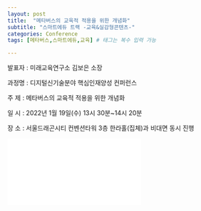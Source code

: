 ```yaml
---
layout: post
title:  "메타버스의 교육적 적용을 위한 개념화"
subtitle: "스마트에듀 트랙 -교육&실감형콘텐츠-"
categories: Conference
tags: [메타버스,스마트에듀,교육] # 태그는 복수 입력 가능

---
```


<!--
```
![hustlin_erd](/assets/images/postimg/2021-12-31_An exploration for the direction of synchronous video education platform.pdf)
```
-->

발표자 : 미래교육연구소 김보은 소장<br>

과정명 : 디지털신기술분야 핵심인재양성 컨퍼런스

주   제 : 메타버스의 교육적 적용을 위한 개념화

일    시 : 2022년 1월 19일(수) 13시 30분~14시 20분

장    소 : 서울드래곤시티 컨벤션타워 3층 한라홀(집체)과 비대면 동시 진행



<p></p>      

<object data="/assets/images/postimg/2021-12-31_An exploration for the direction of synchronous video education platform.pdf" type="application/pdf" width="900px" height="700px">
  <embed src="/assets/images/postimg/2021-12-31_An exploration for the direction of synchronous video education platform.pdf">
     <!-- <p>This browser does not support PDFs. Please download the PDF to view it: <a href="/assets/images/postimg/2021-12-31_An exploration for the direction of synchronous video education platform.pdf">Download PDF</a>.</p> -->
  </embed>   
</object>